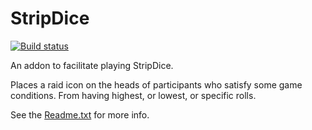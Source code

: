 # StripDice

[![Build status](https://github.com/opussf/StripDice/workflows/StripDice%20workflow/badge.svg)](https://github.com/opussf/StripDice)

An addon to facilitate playing StripDice.

Places a raid icon on the heads of participants who satisfy some game conditions.
From having highest, or lowest, or specific rolls.

See the [Readme.txt](https://github.com/opussf/StripDice/src/Readme.txt) for more info.
